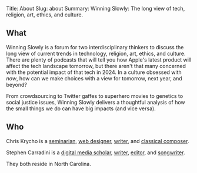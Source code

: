Title: About
Slug: about
Summary: Winning Slowly: The long view of tech, religion, art, ethics, and culture.

## What

Winning Slowly is a forum for two interdisciplinary thinkers to discuss the long view of current trends in technology, religion, art, ethics, and culture. There are plenty of podcasts that will tell you how Apple's latest product will affect the tech landscape tomorrow, but there aren't that many concerned with the potential impact of that tech in 2024. In a culture obsessed with *now*, how can we make choices with a view for tomorrow, next year, and beyond?

From crowdsourcing to Twitter gaffes to superhero movies to genetics to social justice issues, Winning Slowly delivers a thoughtful analysis of how the small things we do can have big impacts (and vice versa).

## Who

Chris Krycho is a [seminarian](//www.sebts.edu/ "Southeastern Baptist Theological Seminary"), [web designer](//github.com/chriskrycho), [writer](//chriskrycho.com "chriskrycho.com"), and [classical composer](//soundcloud.com/chriskrycho).

Stephen Carradini is a [digital media scholar](//crdm.chass.ncsu.edu/students "Communication, Rhetoric, and Digital Media program, North Carolina State University"), [writer](//independentclauses.com "Independent Clauses music blog"), [editor](//stephencarradini.com "StephenCarradini.com"), and [songwriter](//themidnightsons.bandcamp.com "The Midnight Sons").

They both reside in North Carolina.
